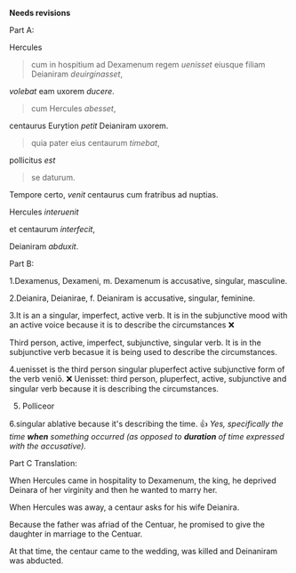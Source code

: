 **Needs revisions**

Part A: 

Hercules

>cum in hospitium ad Dexamenum regem *uenisset* 
>eiusque filiam Deianiram *deuirginasset*,

*volebat* eam uxorem *ducere*.
  
>cum Hercules *abesset*,

centaurus Eurytion *petit* Deianiram uxorem. 

>quia pater eius centaurum *timebat*, 

pollicitus *est* 

>se daturum.
  
Tempore certo, *venit* centaurus cum fratribus ad nuptias. 

Hercules *interuenit* 

et centaurum *interfecit*,

Deianiram *abduxit*.
  
Part B: 

1.Dexamenus, Dexameni, m. Dexamenum is accusative, singular, masculine. 

2.Deianira, Deianirae, f. Deianiram is accusative, singular, feminine. 

3.It is an a singular, imperfect, active verb. It is in the subjunctive mood with an active voice because it is to describe the circumstances  ❌

Third person, active, imperfect, subjunctive, singular verb. It is in the subjunctive verb becasue it is being used to describe the circumstances. 

4.uenisset is the third person singular pluperfect active subjunctive form of the verb veniō.  ❌
Uenisset: third person, pluperfect, active, subjunctive and singular verb because it is describing the circumstances. 

5. Polliceor 

6.singular ablative because it's describing the time. 👍 *Yes, specifically the time **when** something occurred (as opposed to **duration** of time expressed with the accusative).*

Part C Translation: 

When Hercules came in hospitality to Dexamenum, the king, he deprived Deinara of her virginity and then he wanted to marry her. 

When Hercules was away, a centaur asks for his wife Deianira. 

Because the father was afriad of the Centuar, he promised to give the daughter in marriage to the Centuar.  

At that time, the centaur came to the wedding, was killed and Deinaniram was abducted. 



